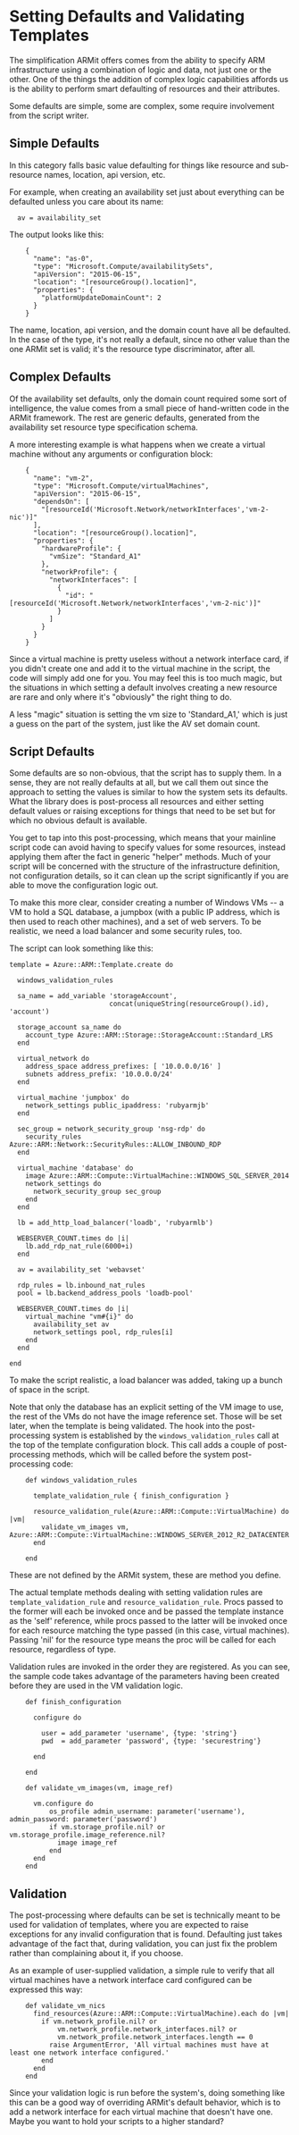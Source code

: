 # Setting Defaults and Validating Templates

The simplification ARMit offers comes from the ability to specify ARM infrastructure using a combination of logic and data, not just one or the other. One of the things the addition of complex logic capabilities
affords us is the ability to perform smart defaulting of resources and their attributes.

Some defaults are simple, some are complex, some require involvement from the script writer.

## Simple Defaults

In this category falls basic value defaulting for things like resource and sub-resource names, location, api version, etc. 

For example, when creating an availability set just about everything can be defaulted unless you care about its name:

```
  av = availability_set
```

The output looks like this:

```
    {
      "name": "as-0",
      "type": "Microsoft.Compute/availabilitySets",
      "apiVersion": "2015-06-15",
      "location": "[resourceGroup().location]",
      "properties": {
        "platformUpdateDomainCount": 2
      }
    }
```  

The name, location, api version, and the domain count have all be defaulted. In the case of the type, it's not really a default, since no other value than the one ARMit set is valid; it's the resource type discriminator, after all.

## Complex Defaults

Of the availability set defaults, only the domain count required some sort of intelligence, the value comes from a small piece of hand-written code in the ARMit framework. The rest are generic defaults, generated from the availability set resource
type specification schema.

A more interesting example is what happens when we create a virtual machine without any arguments or configuration block:

```
    {
      "name": "vm-2",
      "type": "Microsoft.Compute/virtualMachines",
      "apiVersion": "2015-06-15",
      "dependsOn": [
        "[resourceId('Microsoft.Network/networkInterfaces','vm-2-nic')]"
      ],
      "location": "[resourceGroup().location]",
      "properties": {
        "hardwareProfile": {
          "vmSize": "Standard_A1"
        },
        "networkProfile": {
          "networkInterfaces": [
            {
              "id": "[resourceId('Microsoft.Network/networkInterfaces','vm-2-nic')]"
            }
          ]
        }
      }
    }
```

Since a virtual machine is pretty useless without a network interface card, if you didn't create one and add it to the virtual machine in the script, the code will simply add one for you. You may feel this is too much magic, but the
situations in which setting a default involves creating a new resource are rare and only where it's "obviously" the right thing to do.

A less "magic" situation is setting the vm size to 'Standard_A1,' which is just a guess on the part of the system, just like the AV set domain count.

## Script Defaults

Some defaults are so non-obvious, that the script has to supply them. In a sense, they are not really defaults at all, but we call them out since the approach to setting the values is similar to how the system sets its defaults. What
the library does is post-process all resources and either setting default values or raising exceptions for things that need to be set but for which no obvious default is available.

You get to tap into this post-processing, which means that your mainline script code can avoid having to specify values for some resources, instead applying them after the fact in generic "helper" methods. Much of your script will
be concerned with the structure of the infrastructure definition, not configuration details, so it can clean up the script significantly if you are able to move the configuration logic out.

To make this more clear, consider creating a number of Windows VMs -- a VM to hold a SQL database, a jumpbox (with a public IP address, which is then used to reach other machines), and a set of web servers. To be realistic,
we need a load balancer and some security rules, too.

The script can look something like this:

```
template = Azure::ARM::Template.create do

  windows_validation_rules

  sa_name = add_variable 'storageAccount',
                         concat(uniqueString(resourceGroup().id), 'account')

  storage_account sa_name do
    account_type Azure::ARM::Storage::StorageAccount::Standard_LRS
  end

  virtual_network do
    address_space address_prefixes: [ '10.0.0.0/16' ]
    subnets address_prefix: '10.0.0.0/24'
  end

  virtual_machine 'jumpbox' do
    network_settings public_ipaddress: 'rubyarmjb'
  end

  sec_group = network_security_group 'nsg-rdp' do
    security_rules Azure::ARM::Network::SecurityRules::ALLOW_INBOUND_RDP
  end

  virtual_machine 'database' do
    image Azure::ARM::Compute::VirtualMachine::WINDOWS_SQL_SERVER_2014
    network_settings do
      network_security_group sec_group
    end
  end

  lb = add_http_load_balancer('loadb', 'rubyarmlb')

  WEBSERVER_COUNT.times do |i|
    lb.add_rdp_nat_rule(6000+i)
  end

  av = availability_set 'webavset'

  rdp_rules = lb.inbound_nat_rules
  pool = lb.backend_address_pools 'loadb-pool'

  WEBSERVER_COUNT.times do |i|
    virtual_machine "vm#{i}" do
      availability_set av
      network_settings pool, rdp_rules[i]
    end
  end

end
```
To make the script realistic, a load balancer was added, taking up a bunch of space in the script.

Note that only the database has an explicit setting of the VM image to use, the rest of the VMs do not have the image reference set. Those will be set later, when the template is being validated. The hook into the 
post-processing system is established by the `windows_validation_rules` call at the top of the template configuration block. This call adds a couple of post-processing methods, which will be called before the
system post-processing code:

```
    def windows_validation_rules

      template_validation_rule { finish_configuration }

      resource_validation_rule(Azure::ARM::Compute::VirtualMachine) do |vm|
        validate_vm_images vm, Azure::ARM::Compute::VirtualMachine::WINDOWS_SERVER_2012_R2_DATACENTER
      end

    end
```
These are not defined by the ARMit system, these are method you define.

The actual template methods dealing with setting validation rules are `template_validation_rule` and `resource_validation_rule`. Procs passed to the former will each be invoked once and be passed the template instance
as the 'self' reference, while procs passed to the latter will be invoked once for each resource matching the type passed (in this case, virtual machines). Passing 'nil' for the resource type means the
proc will be called for each resource, regardless of type.

Validation rules are invoked in the order they are registered. As you can see, the sample code takes advantage of the parameters having been created before they are used in the VM validation logic.
```
    def finish_configuration

      configure do

        user = add_parameter 'username', {type: 'string'}
        pwd  = add_parameter 'password', {type: 'securestring'}

      end

    end

    def validate_vm_images(vm, image_ref)

      vm.configure do
          os_profile admin_username: parameter('username'), admin_password: parameter('password')
          if vm.storage_profile.nil? or vm.storage_profile.image_reference.nil?
            image image_ref
          end
      end
    end
```

## Validation

The post-processing where defaults can be set is technically meant to be used for validation of templates, where you are expected to raise exceptions for any invalid configuration that is found. Defaulting
just takes advantage of the fact that, during validation, you can just fix the problem rather than complaining about it, if you choose.

As an example of user-supplied validation, a simple rule to verify that all virtual machines have a network interface card configured can be expressed this way:

```
    def validate_vm_nics
      find_resources(Azure::ARM::Compute::VirtualMachine).each do |vm|
        if vm.network_profile.nil? or
            vm.network_profile.network_interfaces.nil? or
            vm.network_profile.network_interfaces.length == 0
          raise ArgumentError, 'All virtual machines must have at least one network interface configured.'
        end
      end
    end
```
Since your validation logic is run before the system's, doing something like this can be a good way of overriding ARMit's default behavior, which is to add a network interface for each virtual machine that doesn't have one.
Maybe you want to hold your scripts to a higher standard?

